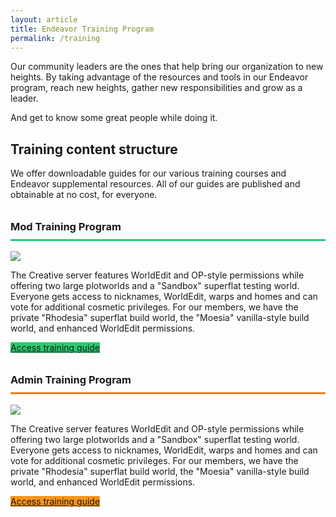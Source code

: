 ```yaml
---
layout: article
title: Endeavor Training Program
permalink: /training
---
```


Our community leaders are the ones that help bring our organization to new heights. By taking advantage of the resources and tools in our Endeavor program, reach new heights, gather new responsibilities and grow as a leader.

And get to know some great people while doing it.

## Training content structure
We offer downloadable guides for our various training courses and Endeavor supplemental resources. All of our guides are published and obtainable at no cost, for everyone.

<h3 style="line-height: 2.5rem; border-bottom: 3px #2BCA70 solid;">Mod Training Program</h3>
<div class="item">
  <div class="item__image">
    <img class="image image--sm" src="{{ site.baseurl }}/assets/images/endeavor-mod.png"/>
  </div>
  <div class="item__content">
    <div class="item__description">
      <p>The Creative server features WorldEdit and OP-style permissions while offering two large plotworlds and a "Sandbox" superflat testing world. Everyone gets access to nicknames, WorldEdit, warps and homes and can vote for additional cosmetic privileges. For our members, we have the private "Rhodesia" superflat build world, the "Moesia" vanilla-style build world, and enhanced WorldEdit permissions.</p>
      <a class="button button--secondary button--rounded button--lg" style="background-color: #2BCA70" href="{{ site.baseurl }}/training/mod/introduction">Access training guide</a>
    </div>
  </div>
</div>

<h3 style="line-height: 2.5rem; border-bottom: 3px #E67D21 solid;">Admin Training Program</h3>
<div class="item">
  <div class="item__image">
    <img class="image image--sm" src="{{ site.baseurl }}/assets/images/endeavor-admin.png"/>
  </div>
  <div class="item__content">
    <div class="item__description">
      <p>The Creative server features WorldEdit and OP-style permissions while offering two large plotworlds and a "Sandbox" superflat testing world. Everyone gets access to nicknames, WorldEdit, warps and homes and can vote for additional cosmetic privileges. For our members, we have the private "Rhodesia" superflat build world, the "Moesia" vanilla-style build world, and enhanced WorldEdit permissions.</p>
      <a class="button button--secondary button--rounded button--lg" style="background-color: #f7941d" href="{{ site.baseurl }}/training/admin/introduction">Access training guide</a>
    </div>
  </div>
</div>
